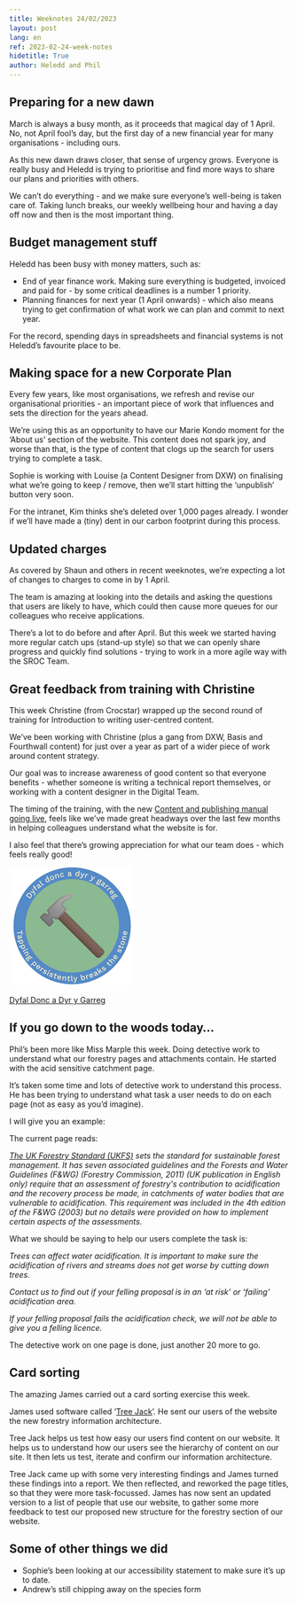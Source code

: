 ```yaml
---
title: Weeknotes 24/02/2023
layout: post
lang: en
ref: 2023-02-24-week-notes
hidetitle: True
author: Heledd and Phil
---
```


## Preparing for a new dawn

March is always a busy month, as it proceeds that magical day of 1 April. No, not April fool’s day, but the first day of a new financial year for many organisations - including ours.

As this new dawn draws closer, that sense of urgency grows. Everyone is really busy and  Heledd is trying to prioritise and find more ways to share our plans and priorities with others. 

We can’t do everything - and we make sure everyone’s well-being is taken care of. Taking lunch breaks, our weekly wellbeing hour and having a day off now and then is the most important thing. 

## Budget management stuff

Heledd has been busy with money matters, such as:

+ End of year finance work. Making sure everything is budgeted, invoiced and paid for - by some critical deadlines is a number 1 priority.
+ Planning finances for next year (1 April onwards) - which also means trying to get confirmation of what work we can plan and commit to next year.

For the record, spending days in spreadsheets and financial systems is not Heledd’s favourite place to be.

## Making space for a new Corporate Plan 

Every few years, like most organisations, we refresh and revise our organisational priorities - an important piece of work that influences and sets the direction for the years ahead. 

We’re using this as an opportunity to have our Marie Kondo moment for the ‘About us’ section of the website. This content does not spark joy, and worse than that, is the type of content that clogs up the search for users trying to complete a task. 

Sophie is working with Louise (a Content Designer from DXW) on finalising what we’re going to keep / remove, then we’ll start hitting the ‘unpublish’ button very soon. 

For the intranet, Kim thinks she’s deleted over 1,000 pages already. I wonder if we’ll have made a (tiny) dent in our carbon footprint during this process.

## Updated charges

As covered by Shaun and others in recent weeknotes, we’re expecting a lot of changes to charges to come in by 1 April.

The team is amazing at looking into the details and asking the questions that users are likely to have, which could then cause more queues for our colleagues who receive applications. 

There’s a lot to do before and after April. But this week we started having more regular  catch ups (stand-up style) so that we can openly share progress and quickly find solutions - trying to work in a more agile way with the SROC Team.

## Great feedback from training with Christine

This week Christine (from Crocstar) wrapped up the second round of training for Introduction to writing user-centred content.

We’ve been working with Christine (plus a gang from DXW, Basis and Fourthwall content) for just over a year as part of a wider piece of work around content strategy.

Our goal was to increase awareness of good content so that everyone benefits - whether someone is writing a technical report themselves, or working with a content designer in the Digital Team.

The timing of the training, with the new [Content and publishing manual going live](https://naturalresources.wales/footer-links/content-and-publishing-manual/?lang=en), feels like we’ve made great headways over the last few months in helping colleagues understand what the website is for. 

I also feel that there’s growing appreciation for what our team does - which feels really good!

![alt text](https://github.com/nrw-digital/week-notes/blob/640aa6a9294d8608892af44063391f40f4f01e6b/images/24022023-001.png?raw=true)

[Dyfal Donc a Dyr y Garreg](https://nscblog.com/step-by-step-habit-creation/dyfal-donc-a-dyr-y-garreg/)

## If you go down to the woods today…

Phil’s been more like Miss Marple this week. Doing detective work to understand what our forestry pages and attachments contain. He started with the acid sensitive catchment page. 

It’s taken some time and lots of detective work to understand this process. He has been trying to understand what task a user needs to do on each page (not as easy as you’d imagine).

I will give you an example:

The current page reads:

_[The UK Forestry Standard (UKFS)](https://www.gov.uk/government/publications/the-uk-forestry-standard) sets the standard for sustainable forest management. It has seven associated guidelines and the Forests and Water Guidelines (F&WG) (Forestry Commission, 2011) (UK publication in English only) require that an assessment of forestry's contribution to acidification and the recovery process be made, in catchments of water bodies that are vulnerable to acidification. This requirement was included in the 4th edition of the F&WG (2003) but no details were provided on how to implement certain aspects of the assessments._

What we should be saying to help our users complete the task is:

_Trees can affect water acidification. It is important to make sure the acidification of rivers and streams does not get worse by cutting down trees._

_Contact us to find out if your felling proposal is in an ‘at risk’ or ‘failing’ acidification area._

_If your felling proposal fails the acidification check, we will not be able to give you a felling licence._

The detective work on one page is done, just another 20 more to go.

## Card sorting

The amazing James carried out a card sorting exercise this week.

James used software called ‘[Tree Jack](https://www.optimalworkshop.com/treejack/)’. He sent our users of the website the new forestry information architecture.

Tree Jack helps us test how easy our users find content on our website. It helps us to understand how our users see the hierarchy of content on our site. It then lets us test, iterate and confirm our information architecture.

Tree Jack came up with some very interesting findings and James turned these findings into a report. We then reflected, and reworked the page titles, so that they were more task-focussed. James has now sent an updated version to a list of people that use our website, to gather some more feedback to test our proposed new structure for the forestry section of our website. 

## Some of other things we did

+ Sophie’s been looking at our accessibility statement to make sure it’s up to date.
+ Andrew’s still chipping away on the species form
